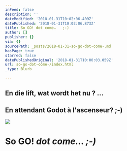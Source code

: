 ```yaml
---
inFeed: false
description: ''
dateModified: '2018-01-31T10:02:06.409Z'
datePublished: '2018-01-31T10:02:06.873Z'
title: So GO! dot come…   ;-)
author: []
publisher: {}
via: {}
sourcePath: _posts/2018-01-31-so-go-dot-come-.md
hasPage: true
starred: false
datePublishedOriginal: '2018-01-31T10:00:03.059Z'
url: so-go-dot-come-/index.html
_type: Blurb

---
```

## En die lift, wat wordt het nu ? ...

## En attendant Godot à l'ascenseur? ;-)
![](https://the-grid-user-content.s3-us-west-2.amazonaws.com/b4539179-0928-40e2-bc80-a589d06c0acd.png)

# So GO! _dot come... ;-)_